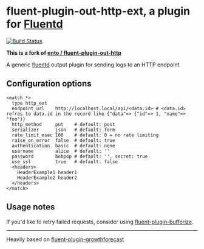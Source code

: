 # fluent-plugin-out-http-ext, a plugin for [Fluentd](http://fluentd.org)
[![Build Status](https://travis-ci.org/kawasakitoshiya/fluent-plugin-out-http-ext.svg)](https://travis-ci.org/kawasakitoshiya/fluent-plugin-out-http-ext)

**This is a fork of [ento / fluent-plugin-out-http](https://github.com/ento/fluent-plugin-out-http)**

A generic [fluentd][1] output plugin for sending logs to an HTTP endpoint

## Configuration options

    <match *>
      type http_ext
      endpoint_url    http://localhost.local/api/<data.id> # <data.id> refres to data.id in the record like {"data"=> {"id"=> 1, "name"=> "foo"}}
      http_method     put    # default: post
      serializer      json   # default: form
      rate_limit_msec 100    # default: 0 = no rate limiting
      raise_on_error  false  # default: true
      authentication  basic  # default: none
      username        alice  # default: ''
      password        bobpop # default: '', secret: true
      use_ssl         true   # default: false
      <headers>
        HeaderExample1 header1
        HeaderExample2 header2
      </headers>
    </match>

## Usage notes

If you'd like to retry failed requests, consider using [fluent-plugin-bufferize][3].

----

Heavily based on [fluent-plugin-growthforecast][2]

  [1]: http://fluentd.org/
  [2]: https://github.com/tagomoris/fluent-plugin-growthforecast
  [3]: https://github.com/sabottenda/fluent-plugin-bufferize

